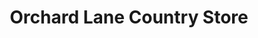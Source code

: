 ---
title: "Orchard Lane Country Store"
url: /bear-lake/orchard-lane-country-store/
shop: Lebensmittel
---
